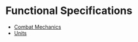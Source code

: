 # Functional Specifications

- [Combat Mechanics](CombatMechanics/CombatMechanics.md)
- [Units](Units/Units.md)

